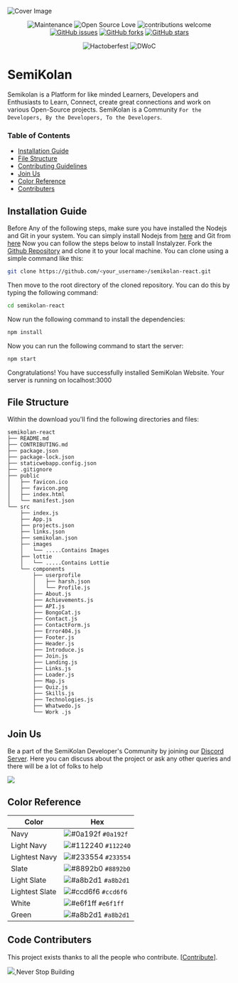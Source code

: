 ![Cover Image](.github/images/cover.png)


<div align="center">

![Maintenance](https://img.shields.io/badge/Maintained%3F-yes-orange?style=flat-square&labelColor=0a192f&color=e6f1ff)
![Open Source Love](https://img.shields.io/badge/Open%20Source-%E2%9D%A4-red?style=flat-square&labelColor=0a192f&color=e6f1ff)
![contributions welcome](https://img.shields.io/badge/contributions-welcome-brightgreen?style=flat-square&labelColor=0a192f&color=e6f1ff)
[![GitHub issues](https://img.shields.io/github/issues/semikolan-co/semikolan-react?style=social&labelColor=0a192f&color=a8b2d1)](https://github.com/semikolan-co/semikolan-react/issues)
[![GitHub forks](https://img.shields.io/github/forks/semikolan-co/semikolan-react?style=social&labelColor=0a192f&color=a8b2d1)](https://github.com/semikolan-co/semikolan-react/network)
[![GitHub stars](https://img.shields.io/github/stars/semikolan-co/semikolan-react?style=social&labelColor=0a192f&color=a8b2d1)](https://github.com/semikolan-co/semikolan-react/stargazers)
  
![Hactoberfest](https://img.shields.io/badge/Hactoberfest-%E2%9D%A4-red?style=for-the-badge&labelColor=0a192f&color=64ffda)
![DWoC](https://img.shields.io/badge/DWoC-%E2%9D%A4-red?style=for-the-badge&labelColor=0a192f&color=64ffda)
</div>


# SemiKolan

Semikolan is a Platform for like minded Learners, Developers and Enthusiasts to Learn, Connect, create great connections and work on various Open-Source projects. SemiKolan is a Community `For the Developers, By the Developers, To the Developers`.


### Table of Contents
- [Installation Guide](#installation-guide)
- [File Structure](#file-structure)
- [Contributing Guidelines](CONTRIBUTING.md)
- [Join Us](#join-us)
- [Color Reference](#color-reference)
- [Contributers](#code-contributers)


## Installation Guide

Before Any of the following steps, make sure you have installed the Nodejs and Git in your system. You can simply install Nodejs from [here](https://nodejs.org/en/) and Git from [here](https://git-scm.com/downloads)
Now you can follow the steps below to install Instalyzer.
Fork the [Github Repository](https://github.com/semikolan-co/semikolan-react) and clone it to your local machine. You can clone using a simple command like this:
```sh
git clone https://github.com/<your_username>/semikolan-react.git 
``` 

Then move to the root directory of the cloned repository. You can do this by typing the following command:
```sh
cd semikolan-react
```

Now run the following command to install the dependencies:
```sh
npm install
```
Now you can run the following command to start the server:
```sh
npm start
```
Congratulations! You have successfully installed SemiKolan Website. Your server is running on localhost:3000

## File Structure
Within the download you'll find the following directories and files:

```
semikolan-react
├── README.md
├── CONTRIBUTING.md
├── package.json
├── package-lock.json
├── staticwebapp.config.json
├── .gitignore
├── public
│   ├── favicon.ico
│   ├── favicon.png
│   ├── index.html
│   └── manifest.json
└── src
    ├── index.js
    ├── App.js
    ├── projects.json
    ├── links.json
    ├── semikolan.json
    ├── images
    │   └── .....Contains Images 
    ├── lottie
    │   └── .....Contains Lottie 
    └── components
        ├── userprofile
        │   ├── harsh.json
        │   └── Profile.js
        ├── About.js
        ├── Achievements.js
        ├── API.js
        ├── BongoCat.js
        ├── Contact.js
        ├── ContactForm.js
        ├── Error404.js
        ├── Footer.js
        ├── Header.js
        ├── Introduce.js
        ├── Join.js
        ├── Landing.js
        ├── Links.js
        ├── Loader.js
        ├── Map.js
        ├── Quiz.js
        ├── Skills.js
        ├── Technologies.js
        ├── Whatwedo.js
        └── Work .js
```

## Join Us

Be a part of the SemiKolan Developer's Community by joining our [Discord Server](https://discord.semikolan.co). Here you can discuss about the project or ask any other queries and there will be a lot of folks to help

[![](https://img.shields.io/discord/849036512045039637?color=5865F2&logo=Discord&style=flat-square)](https://discord.semikolan.co)


## Color Reference

| Color          | Hex                                                                |
| -------------- | ------------------------------------------------------------------ |
| Navy           | ![#0a192f](https://via.placeholder.com/10/0a192f?text=+) `#0a192f` |
| Light Navy     | ![#112240](https://via.placeholder.com/10/0a192f?text=+) `#112240` |
| Lightest Navy  | ![#233554](https://via.placeholder.com/10/303C55?text=+) `#233554` |
| Slate          | ![#8892b0](https://via.placeholder.com/10/8892b0?text=+) `#8892b0` |
| Light Slate    | ![#a8b2d1](https://via.placeholder.com/10/a8b2d1?text=+) `#a8b2d1` |
| Lightest Slate | ![#ccd6f6](https://via.placeholder.com/10/ccd6f6?text=+) `#ccd6f6` |
| White          | ![#e6f1ff](https://via.placeholder.com/10/e6f1ff?text=+) `#e6f1ff` |
| Green          | ![#a8b2d1](https://via.placeholder.com/10/a8b2d1?text=+) `#a8b2d1` |



## Code Contributers

This project exists thanks to all the people who contribute. [[Contribute](CONTRIBUTING.md)].

<a href="https://github.com/semikolan-co/semikolan-react/graphs/contributors">
  <img src="https://contrib.rocks/image?repo=semikolan-co/semikolan-react" />
</a>
Never Stop Building
